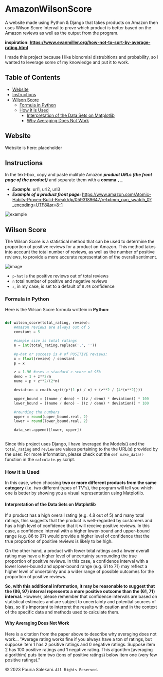 # AmazonWilsonScore

A website made using Python & Django that takes products on Amazon then uses Wilson Score Interval to prove which product is better based on the Amazon reviews as well as the output from the program.

**inspiration: https://www.evanmiller.org/how-not-to-sort-by-average-rating.html**

I made this project because I like bionomial distrubitions and probability, so I wanted to leverage some of my knowledge and put it to work.

## Table of Contents

- [Website](#website)
- [Instructions](#instructions)
- [Wilson Score](#wilson-score)
  - [Formula in Python](#formula-in-python)
  - [How it is Used](#how-it-is-used)
    - [Interpretation of the Data Sets on Matplotlib](#interpretation-of-the-data-sets-on-matplotlib)
    - [Why Averaging Does Not Work](#why-averaging-does-not-work)

## Website

Website is here: placeholder

## Instructions

In the text-box, copy and paste mulitple Amazon ***product URLs (the front page of the product)*** and separate them with a **comma** `,`...
* ***Example***: url1, url2, url3
* ***Example of a product front page:*** https://www.amazon.com/Atomic-Habits-Proven-Build-Break/dp/0593189647/ref=tmm_pap_swatch_0?_encoding=UTF8&sr=8-1


![example](https://user-images.githubusercontent.com/27398502/228090923-1be5e504-984a-48c5-88e8-5912a3a98448.PNG)



## Wilson Score

The Wilson Score is a statistical method that can be used to determine the proportion of positive reviews for a product on Amazon. This method takes into account the total number of reviews, as well as the number of positive reviews, to provide a more accurate representation of the overall sentiment.

![image](https://user-images.githubusercontent.com/27398502/228088744-ef92adce-ec85-4aeb-a5f0-be5a70f52893.png)

* `p-hat` is the positive reviews out of total reviews
* `n` total number of positive and negative reviews
* `z`, in my case, is set to a default of `0.95` confidence

### Formula in Python

Here is the Wilson Score formula writtein in **Python**:

```python

def wilson_score(total_rating, review):
    #Amazon reviews are always out of 5
    constant = 5

    #sample size is total ratings
    n = int(total_rating.replace(',', ''))

    #p-hat or success is # of POSITIVE reviews; 
    x = float(review) / constant
    p = x

    z = 1.96 #uses a standard z-score of 95%
    deno = 1 + z**2/n
    nume = p + z**2/(2*n)

    deviation = cmath.sqrt((p*(1-p) / n) + (z**2 / (4*(n**2))))

    upper_bound = ((nume / deno) + ((z / deno) * deviation)) * 100
    lower_bound = ((nume / deno) - ((z / deno) * deviation)) * 100

    #rounding the numbers
    upper = round(upper_bound.real, 2)
    lower = round(lower_bound.real, 2)

    data_set.append([lower, upper])
    
```

Since this project uses Django, I have leveraged the Models() and the `total_rating` and `review` are values pertaining to the the URL(s) provided by the user. For more information, please check out the `def make_data()` function in the `calculate.py` script.

### How it is Used

In this case, when choosing **two or more different products from the same category** (i.e. two different types of TV's), the program will tell you which one is better by showing you a visual representation using Matplotlib. 

#### Interpretation of the Data Sets on Matplotlib

If a product has a high overall rating (e.g. 4.8 out of 5) and many total ratings, this suggests that the product is well-regarded by customers and has a high level of confidence that it will receive positive reviews. In this case, a confidence interval with a higher lower-bound and upper-bound range (e.g. 86 to 97) would provide a higher level of confidence that the true proportion of positive reviews is likely to be high.

On the other hand, a product with fewer total ratings and a lower overall rating may have a higher level of uncertainty surrounding the true proportion of positive reviews. In this case, a confidence interval with a lower lower-bound and upper-bound range (e.g. 61 to 71) may reflect a higher level of uncertainty and a wider range of possible outcomes for the proportion of positive reviews.

**So, with this additional information, it may be reasonable to suggest that the (86, 97) interval represents a more positive outcome than the (61, 71) interval.** However, please remember that confidence intervals are based on statistical estimates and are subject to uncertainty and potential sources of bias, so it's important to interpret the results with caution and in the context of the specific data and methods used to calculate them.

#### Why Averaging Does Not Work

Here is a citation from the paper above to describe why averaging does not work... "Average rating works fine if you always have a ton of ratings, but suppose item 1 has 2 positive ratings and 0 negative ratings. Suppose item 2 has 100 positive ratings and 1 negative rating. This algorithm [averaging algorithim] puts item two (tons of positive ratings) below item one (very few positive ratings)."



© 2023 Pouria Salekani. `All Rights Reserved.`

